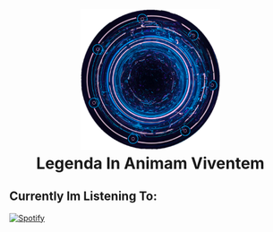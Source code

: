 <h1 align="center">
  <br>
  <a href="https://github.com/ODYSSE3US"><img src="https://raw.githubusercontent.com/ODYSSE3US/ODYSSE3US/main/M1SC/IMG'S/STATIC/ODY_SPHERE.png" alt="𒆜𐌏𐌜⅄𐍃𐍃𐌴𐌵𐍃" width="250"></a>
  <br>
  Legenda In Animam Viventem
  <br>
</h1>


[//]: # (🔱 Bonjour, I’m @ODYSSE3US And This Is My GitHub)
## Currently Im Listening To:
[![Spotify](https://spotify-eq-pvhscgguk-odysse3us.vercel.app/api/spotify)](https://open.spotify.com/)
